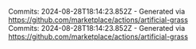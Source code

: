 Commits: 2024-08-28T18:14:23.852Z - Generated via https://github.com/marketplace/actions/artificial-grass
<br>
Commits: 2024-08-28T18:14:23.852Z - Generated via https://github.com/marketplace/actions/artificial-grass
<br>
